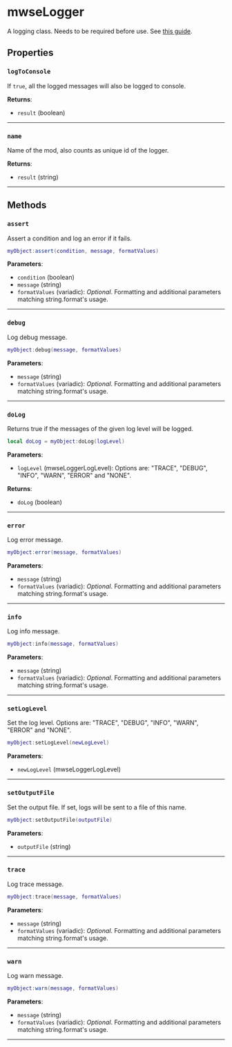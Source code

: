 <!---
	This file is autogenerated. Do not edit this file manually. Your changes will be ignored.
	More information: https://github.com/MWSE/MWSE/tree/master/docs
-->

# mwseLogger

A logging class. Needs to be required before use. See [this guide](https://mwse.github.io/MWSE/guides/logging/).

## Properties

### `logToConsole`
<div class="search_terms" style="display: none">logtoconsole</div>

If `true`, all the logged messages will also be logged to console.

**Returns**:

* `result` (boolean)

***

### `name`
<div class="search_terms" style="display: none">name</div>

Name of the mod, also counts as unique id of the logger.

**Returns**:

* `result` (string)

***

## Methods

### `assert`
<div class="search_terms" style="display: none">assert</div>

Assert a condition and log an error if it fails.

```lua
myObject:assert(condition, message, formatValues)
```

**Parameters**:

* `condition` (boolean)
* `message` (string)
* `formatValues` (variadic): *Optional*. Formatting and additional parameters matching string.format's usage.

***

### `debug`
<div class="search_terms" style="display: none">debug</div>

Log debug message.

```lua
myObject:debug(message, formatValues)
```

**Parameters**:

* `message` (string)
* `formatValues` (variadic): *Optional*. Formatting and additional parameters matching string.format's usage.

***

### `doLog`
<div class="search_terms" style="display: none">dolog</div>

Returns true if the messages of the given log level will be logged.

```lua
local doLog = myObject:doLog(logLevel)
```

**Parameters**:

* `logLevel` (mwseLoggerLogLevel): Options are: "TRACE", "DEBUG", "INFO", "WARN", "ERROR" and "NONE".

**Returns**:

* `doLog` (boolean)

***

### `error`
<div class="search_terms" style="display: none">error</div>

Log error message.

```lua
myObject:error(message, formatValues)
```

**Parameters**:

* `message` (string)
* `formatValues` (variadic): *Optional*. Formatting and additional parameters matching string.format's usage.

***

### `info`
<div class="search_terms" style="display: none">info</div>

Log info message.

```lua
myObject:info(message, formatValues)
```

**Parameters**:

* `message` (string)
* `formatValues` (variadic): *Optional*. Formatting and additional parameters matching string.format's usage.

***

### `setLogLevel`
<div class="search_terms" style="display: none">setloglevel, loglevel</div>

Set the log level. Options are: "TRACE", "DEBUG", "INFO", "WARN", "ERROR" and "NONE".

```lua
myObject:setLogLevel(newLogLevel)
```

**Parameters**:

* `newLogLevel` (mwseLoggerLogLevel)

***

### `setOutputFile`
<div class="search_terms" style="display: none">setoutputfile, outputfile</div>

Set the output file. If set, logs will be sent to a file of this name.

```lua
myObject:setOutputFile(outputFile)
```

**Parameters**:

* `outputFile` (string)

***

### `trace`
<div class="search_terms" style="display: none">trace</div>

Log trace message.

```lua
myObject:trace(message, formatValues)
```

**Parameters**:

* `message` (string)
* `formatValues` (variadic): *Optional*. Formatting and additional parameters matching string.format's usage.

***

### `warn`
<div class="search_terms" style="display: none">warn</div>

Log warn message.

```lua
myObject:warn(message, formatValues)
```

**Parameters**:

* `message` (string)
* `formatValues` (variadic): *Optional*. Formatting and additional parameters matching string.format's usage.

***

